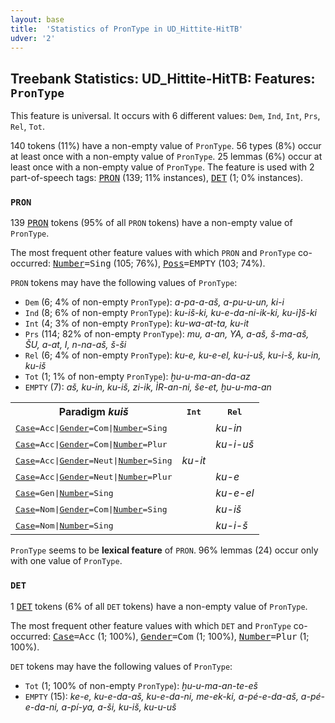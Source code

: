 ```yaml
---
layout: base
title:  'Statistics of PronType in UD_Hittite-HitTB'
udver: '2'
---
```


## Treebank Statistics: UD_Hittite-HitTB: Features: `PronType`

This feature is universal.
It occurs with 6 different values: `Dem`, `Ind`, `Int`, `Prs`, `Rel`, `Tot`.

140 tokens (11%) have a non-empty value of `PronType`.
56 types (8%) occur at least once with a non-empty value of `PronType`.
25 lemmas (6%) occur at least once with a non-empty value of `PronType`.
The feature is used with 2 part-of-speech tags: <tt><a href="hit_hittb-pos-PRON.html">PRON</a></tt> (139; 11% instances), <tt><a href="hit_hittb-pos-DET.html">DET</a></tt> (1; 0% instances).

### `PRON`

139 <tt><a href="hit_hittb-pos-PRON.html">PRON</a></tt> tokens (95% of all `PRON` tokens) have a non-empty value of `PronType`.

The most frequent other feature values with which `PRON` and `PronType` co-occurred: <tt><a href="hit_hittb-feat-Number.html">Number</a></tt><tt>=Sing</tt> (105; 76%), <tt><a href="hit_hittb-feat-Poss.html">Poss</a></tt><tt>=EMPTY</tt> (103; 74%).

`PRON` tokens may have the following values of `PronType`:

* `Dem` (6; 4% of non-empty `PronType`): <em>a-pa-a-aš, a-pu-u-un, ki-i</em>
* `Ind` (8; 6% of non-empty `PronType`): <em>ku-iš-ki, ku-e-da-ni-ik-ki, ku-i]š-ki</em>
* `Int` (4; 3% of non-empty `PronType`): <em>ku-wa-at-ta, ku-it</em>
* `Prs` (114; 82% of non-empty `PronType`): <em>mu, a-an, YA, a-aš, š-ma-aš, ŠU, a-at, I, n-na-aš, š-ši</em>
* `Rel` (6; 4% of non-empty `PronType`): <em>ku-e, ku-e-el, ku-i-uš, ku-i-š, ku-in, ku-iš</em>
* `Tot` (1; 1% of non-empty `PronType`): <em>ḫu-u-ma-an-da-az</em>
* `EMPTY` (7): <em>aš, ku-in, ku-iš, zi-ik, ÌR-an-ni, še-et, ḫu-u-ma-an</em>

<table>
  <tr><th>Paradigm <i>kuiš</i></th><th><tt>Int</tt></th><th><tt>Rel</tt></th></tr>
  <tr><td><tt><tt><a href="hit_hittb-feat-Case.html">Case</a></tt><tt>=Acc</tt>|<tt><a href="hit_hittb-feat-Gender.html">Gender</a></tt><tt>=Com</tt>|<tt><a href="hit_hittb-feat-Number.html">Number</a></tt><tt>=Sing</tt></tt></td><td></td><td><em>ku-in</em></td></tr>
  <tr><td><tt><tt><a href="hit_hittb-feat-Case.html">Case</a></tt><tt>=Acc</tt>|<tt><a href="hit_hittb-feat-Gender.html">Gender</a></tt><tt>=Com</tt>|<tt><a href="hit_hittb-feat-Number.html">Number</a></tt><tt>=Plur</tt></tt></td><td></td><td><em>ku-i-uš</em></td></tr>
  <tr><td><tt><tt><a href="hit_hittb-feat-Case.html">Case</a></tt><tt>=Acc</tt>|<tt><a href="hit_hittb-feat-Gender.html">Gender</a></tt><tt>=Neut</tt>|<tt><a href="hit_hittb-feat-Number.html">Number</a></tt><tt>=Sing</tt></tt></td><td><em>ku-it</em></td><td></td></tr>
  <tr><td><tt><tt><a href="hit_hittb-feat-Case.html">Case</a></tt><tt>=Acc</tt>|<tt><a href="hit_hittb-feat-Gender.html">Gender</a></tt><tt>=Neut</tt>|<tt><a href="hit_hittb-feat-Number.html">Number</a></tt><tt>=Plur</tt></tt></td><td></td><td><em>ku-e</em></td></tr>
  <tr><td><tt><tt><a href="hit_hittb-feat-Case.html">Case</a></tt><tt>=Gen</tt>|<tt><a href="hit_hittb-feat-Number.html">Number</a></tt><tt>=Sing</tt></tt></td><td></td><td><em>ku-e-el</em></td></tr>
  <tr><td><tt><tt><a href="hit_hittb-feat-Case.html">Case</a></tt><tt>=Nom</tt>|<tt><a href="hit_hittb-feat-Gender.html">Gender</a></tt><tt>=Com</tt>|<tt><a href="hit_hittb-feat-Number.html">Number</a></tt><tt>=Sing</tt></tt></td><td></td><td><em>ku-iš</em></td></tr>
  <tr><td><tt><tt><a href="hit_hittb-feat-Case.html">Case</a></tt><tt>=Nom</tt>|<tt><a href="hit_hittb-feat-Number.html">Number</a></tt><tt>=Sing</tt></tt></td><td></td><td><em>ku-i-š</em></td></tr>
</table>

`PronType` seems to be **lexical feature** of `PRON`. 96% lemmas (24) occur only with one value of `PronType`.

### `DET`

1 <tt><a href="hit_hittb-pos-DET.html">DET</a></tt> tokens (6% of all `DET` tokens) have a non-empty value of `PronType`.

The most frequent other feature values with which `DET` and `PronType` co-occurred: <tt><a href="hit_hittb-feat-Case.html">Case</a></tt><tt>=Acc</tt> (1; 100%), <tt><a href="hit_hittb-feat-Gender.html">Gender</a></tt><tt>=Com</tt> (1; 100%), <tt><a href="hit_hittb-feat-Number.html">Number</a></tt><tt>=Plur</tt> (1; 100%).

`DET` tokens may have the following values of `PronType`:

* `Tot` (1; 100% of non-empty `PronType`): <em>ḫu-u-ma-an-te-eš</em>
* `EMPTY` (15): <em>ke-e, ku-e-da-aš, ku-e-da-ni, me-ek-ki, a-pé-e-da-aš, a-pé-e-da-ni, a-pí-ya, a-ši, ku-iš, ku-u-uš</em>

